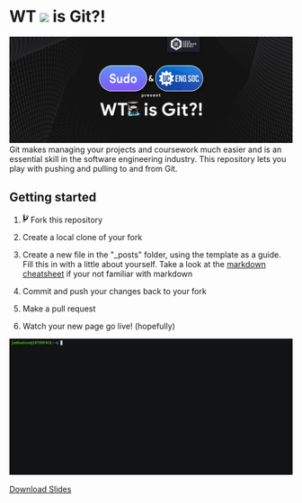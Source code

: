 # WT ![](https://github.githubassets.com/images/icons/emoji/octocat.png) is Git?!  
![](/assets/wtf-git-hero.jpg)  
Git makes managing your projects and coursework much easier and is an essential skill in the software engineering industry. This repository lets you play with pushing and pulling to and from Git.  

## Getting started

1) <svg viewBox="0 0 10 16" version="1.1" width="10" height="16" aria-hidden="true"><path fill-rule="evenodd" d="M10 5c0-1.11-.89-2-2-2a1.993 1.993 0 00-1 3.72v.3c-.02.52-.23.98-.63 1.38-.4.4-.86.61-1.38.63-.83.02-1.48.16-2 .45V4.72a1.993 1.993 0 00-1-3.72C.88 1 0 1.89 0 3a2 2 0 001 1.72v6.56c-.59.35-1 .99-1 1.72 0 1.11.89 2 2 2 1.11 0 2-.89 2-2 0-.53-.2-1-.53-1.36.09-.06.48-.41.59-.47.25-.11.56-.17.94-.17 1.05-.05 1.95-.45 2.75-1.25S8.95 7.77 9 6.73h-.02C9.59 6.37 10 5.73 10 5zM2 1.8c.66 0 1.2.55 1.2 1.2 0 .65-.55 1.2-1.2 1.2C1.35 4.2.8 3.65.8 3c0-.65.55-1.2 1.2-1.2zm0 12.41c-.66 0-1.2-.55-1.2-1.2 0-.65.55-1.2 1.2-1.2.65 0 1.2.55 1.2 1.2 0 .65-.55 1.2-1.2 1.2zm6-8c-.66 0-1.2-.55-1.2-1.2 0-.65.55-1.2 1.2-1.2.65 0 1.2.55 1.2 1.2 0 .65-.55 1.2-1.2 1.2z"></path></svg> Fork this repository  

2) Create a local clone of your fork

3) Create a new file in the "\_posts" folder, using the template as a guide. Fill this in with a little about yourself. Take a look at the [markdown cheatsheet](https://www.markdownguide.org/cheat-sheet/) if your not familiar with markdown  

4) Commit and push your changes back to your fork  

5) Make a pull request  

6) Watch your new page go live! (hopefully)

![](assets/git.gif)

[Download Slides](https://unicanberraedu.sharepoint.com/:p:/s/Sudo-Executive/EZquKYs029BEm4zkG-veek0BlpxLQt9ojeJQmylmFZyXnQ?e=wa3hSX)
